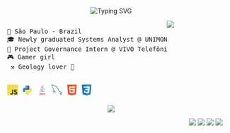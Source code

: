 <!-- Welcome to my profile code :) -->

<!-- Hi there text -->

<div align="center" >

![Typing SVG](https://readme-typing-svg.demolab.com?font=Fira+Code&size=25&pause=1250&color=F7B5DB&random=false&width=435&lines=E+a%C3%AD%2C+meu+chapa%3F+%F0%9F%90%A6%E2%80%8D%E2%AC%9B)
</div>


<!-- Side Image -->

<img src="https://i.imgur.com/B72xOeX.png" width="25%" align="right" />


<!-- Introduction -->

<pre>
  
  📍 São Paulo - Brazil
  🎓 Newly graduated Systems Analyst @ UNIMONTE • IT Technician @ FORTEC
  💼 Project Governance Intern @ VIVO Telefônica • Designer Digital freelancer
  🎮 Gamer girl
   ⚒ Geology lover 💎
  
<!-- Language badges -->
  <img src = "https://github.com/devicons/devicon/blob/master/icons/javascript/javascript-original.svg" title = "Javascript" alt = "Javascript" width = "25" hight = "25" />&nbsp;<img src = "https://github.com/devicons/devicon/blob/master/icons/python/python-original.svg" title = "Python" alt = "Python" width = "25" hight = "25" />&nbsp;<img src = "https://github.com/devicons/devicon/blob/master/icons/java/java-original-wordmark.svg" title = "Java" alt = "Java" width = "25" hight = "25" />&nbsp;<img src = "https://github.com/devicons/devicon/blob/master/icons/mysql/mysql-original.svg" title = "MySQL" alt = "MySQL" width = "25" hight = "25" />&nbsp;<img src = "https://github.com/devicons/devicon/blob/master/icons/html5/html5-original.svg" title = "HTML" alt = "HTML" width = "25" hight = "25" />&nbsp;<img src = "https://github.com/devicons/devicon/blob/master/icons/css3/css3-original.svg" title = "CSS" alt = "CSS" width = "25" hight = "25" />&nbsp;  
</pre>

<!-- Banner -->
<div align="center" >
<pre>
<img src="mineralswide.gif" width="900px" align="middle">
</pre>
</div>

<!-- Hyperlinks -->

<div align="right" >
  
[![](https://img.shields.io/badge/LinkedIn-0a66c2)](http://linkedin.com/in/carlices)
[![](https://img.shields.io/badge/Website-696af5)](https://carlices.github.io/)
[![](https://img.shields.io/badge/CV-A864C8)]()
[![](https://img.shields.io/badge/Holopin-e75e9b)]()
